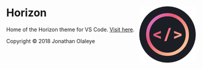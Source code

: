 # Horizon <img src="img/logo.svg" align="right" width="150">

Home of the Horizon theme for VS Code. [Visit here](https://jolaleye.github.io/horizon/).

Copyright © 2018 Jonathan Olaleye
